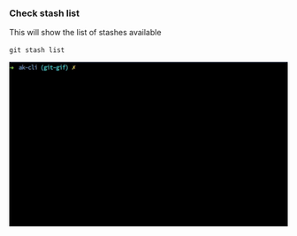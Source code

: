 ### Check stash list

This will show the list of stashes available

`git stash list`

<img src="../../gifs/git-stash-list.gif" alt="Git Stash List"/> <br>
